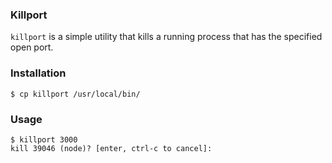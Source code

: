 ### Killport

`killport` is a simple utility that kills a running process that has the specified open port.

### Installation

```
$ cp killport /usr/local/bin/
```

### Usage

```
$ killport 3000
kill 39046 (node)? [enter, ctrl-c to cancel]: 
```